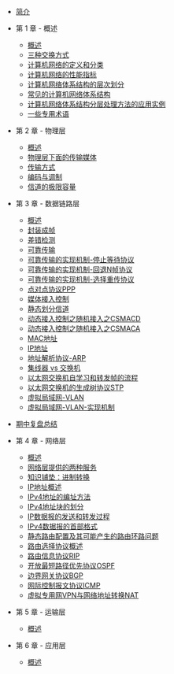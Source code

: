 - [简介](/)

- 第 1 章 - 概述
  - [概述](/docs/1/1-概述.md)
  - [三种交换方式](/docs/1/2-三种交换方式.md)
  - [计算机网络的定义和分类](/docs/1/3-计算机网络的定义和分类.md)
  - [计算机网络的性能指标](/docs/1/4-计算机网络的性能指标.md)
  - [计算机网络体系结构的层次划分](/docs/1/5-计算机网络体系结构的层次划分.md)
  - [常见的计算机网络体系结构](/docs/1/6-常见的计算机网络体系结构.md)
  - [计算机网络体系结构分层处理方法的应用实例](/docs/1/7-计算机网络体系结构分层处理方法的应用实例.md)
  - [一些专用术语](/docs/1/8-一些专用术语.md)

- 第 2 章 - 物理层
  - [概述](/docs/2/1-概述.md)
  - [物理层下面的传输媒体](/docs/2/2-物理层下面的传输媒体.md)
  - [传输方式](/docs/2/3-传输方式.md)
  - [编码与调制](/docs/2/4-编码与调制.md)
  - [信道的极限容量](/docs/2/5-信道的极限容量.md)

- 第 3 章 - 数据链路层
  - [概述](/docs/3/1-概述.md)
  - [封装成帧](/docs/3/2-封装成帧.md)
  - [差错检测](/docs/3/3-差错检测.md)
  - [可靠传输](/docs/3/4-可靠传输.md)
  - [可靠传输的实现机制-停止等待协议](/docs/3/5-可靠传输的实现机制-停止等待协议.md)
  - [可靠传输的实现机制-回退N帧协议](/docs/3/6-可靠传输的实现机制-回退N帧协议.md)
  - [可靠传输的实现机制-选择重传协议](/docs/3/7-可靠传输的实现机制-选择重传协议.md)
  - [点对点协议PPP](/docs/3/8-点对点协议PPP.md)
  - [媒体接入控制](/docs/3/9-媒体接入控制.md)
  - [静态划分信道](/docs/3/10-静态划分信道.md)
  - [动态接入控制之随机接入之CSMACD](/docs/3/11-动态接入控制之随机接入之CSMACD.md)
  - [动态接入控制之随机接入之CSMACA](/docs/3/12-动态接入控制之随机接入之CSMACA.md)
  - [MAC地址](/docs/3/13-MAC地址.md)
  - [IP地址](/docs/3/14-IP地址.md)
  - [地址解析协议-ARP](/docs/3/15-地址解析协议-ARP.md)
  - [集线器 vs 交换机](/docs/3/16-集线器vs交换机.md)
  - [以太网交换机自学习和转发帧的流程](/docs/3/17-以太网交换机自学习和转发帧的流程.md)
  - [以太网交换机的生成树协议STP](/docs/3/18-以太网交换机的生成树协议STP.md)
  - [虚拟局域网-VLAN](/docs/3/19-虚拟局域网-VLAN.md)
  - [虚拟局域网-VLAN-实现机制](/docs/3/20-虚拟局域网-VLAN-实现机制.md)

- [期中复盘总结](/docs/期中复盘总结.md)

- 第 4 章 - 网络层
  - [概述](/docs/4/1-概述.md)
  - [网络层提供的两种服务](/docs/4/2-网络层提供的两种服务.md)
  - [知识铺垫：进制转换](/docs/4/3-知识铺垫：进制转换.md)
  - [IP地址概述](/docs/4/4-IP地址概述.md)
  - [IPv4地址的编址方法](/docs/4/5-IPv4地址的编址方法.md)
  - [IPv4地址块的划分](/docs/4/6-IPv4地址块的划分.md)
  - [IP数据报的发送和转发过程](/docs/4/7-IP数据报的发送和转发过程.md)
  - [IPv4数据报的首部格式](/docs/4/7-IPv4数据报的首部格式.md)
  - [静态路由配置及其可能产生的路由环路问题](/docs/4/8-静态路由配置及其可能产生的路由环路问题.md)
  - [路由选择协议概述](/docs/4/9-路由选择协议概述.md)
  - [路由信息协议RIP](/docs/4/10-路由信息协议RIP.md)
  - [开放最短路径优先协议OSPF](/docs/4/11-开放最短路径优先协议OSPF.md)
  - [边界网关协议BGP](/docs/4/12-边界网关协议BGP.md)
  - [网际控制报文协议ICMP](/docs/4/12-网际控制报文协议ICMP.md)
  - [虚拟专用网VPN与网络地址转换NAT](/docs/4/13-虚拟专用网VPN与网络地址转换NAT.md)

- 第 5 章 - 运输层
  - [概述](/docs/5/1-概述.md)

- 第 6 章 - 应用层
  - [概述](/docs/6/1-概述.md)
